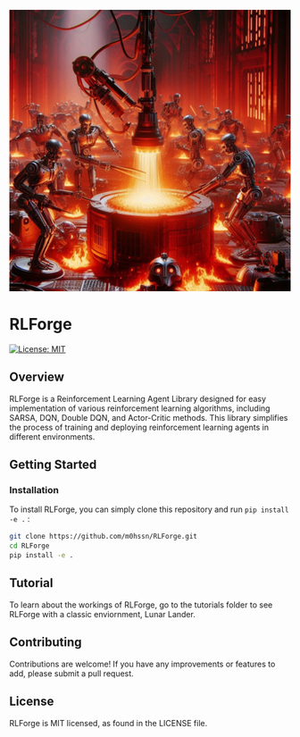 ![alt](./logo/rlforge.png)

# RLForge

[![License: MIT](https://img.shields.io/badge/License-MIT-yellow.svg)](https://opensource.org/licenses/MIT)


## Overview 
RLForge is a Reinforcement Learning Agent Library designed for easy implementation of various reinforcement learning algorithms, including SARSA, DQN, Double DQN, and Actor-Critic methods. This library simplifies the process of training and deploying reinforcement learning agents in different environments.

## Getting Started

### Installation

To install RLForge, you can simply clone this repository and run `pip install -e .` :
```bash
git clone https://github.com/m0hssn/RLForge.git
cd RLForge
pip install -e .
```

## Tutorial

To learn about the workings of RLForge, go to the tutorials folder to see RLForge with a classic enviornment, Lunar Lander.


## Contributing

Contributions are welcome! If you have any improvements or features to add, please submit a pull request.



## License
RLForge is MIT licensed, as found in the LICENSE file.
